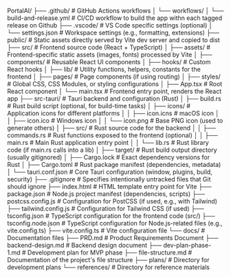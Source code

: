 PortalAI/
├── .github/                     # GitHub Actions workflows
│   └── workflows/
│       └── build-and-release.yml  # CI/CD workflow to build the app withn each tagged release on Github
├── .vscode/                     # VS Code specific settings (optional)
│   └── settings.json            # Workspace settings (e.g., formatting, extensions)
├── public/                      # Static assets directly served by Vite dev server and copied to dist
├── src/                         # Frontend source code (React + TypeScript)
│   ├── assets/                  # Frontend-specific static assets (images, fonts) processed by Vite
│   ├── components/              # Reusable React UI components
│   ├── hooks/                   # Custom React hooks
│   ├── lib/                     # Utility functions, helpers, constants for the frontend
│   ├── pages/                   # Page components (if using routing)
│   ├── styles/                  # Global CSS, CSS Modules, or styling configurations
│   ├── App.tsx                  # Root React component
│   └── main.tsx                 # Frontend entry point, renders the React app
├── src-tauri/                   # Tauri backend and configuration (Rust)
│   ├── build.rs                 # Rust build script (optional, for build-time tasks)
│   ├── icons/                   # Application icons for different platforms
│   │   ├── icon.icns            # macOS icon
│   │   ├── icon.ico             # Windows icon
│   │   └── icon.png             # Base PNG icon (used to generate others)
│   ├── src/                     # Rust source code for the backend
│   │   ├── commands.rs          # Rust functions exposed to the frontend (optional)
│   │   ├── main.rs              # Main Rust application entry point
│   │   └── lib.rs               # Rust library code (if main.rs calls into a lib)
│   ├── target/                  # Rust build output directory (usually gitignored)
│   ├── Cargo.lock               # Exact dependency versions for Rust
│   ├── Cargo.toml               # Rust package manifest (dependencies, metadata)
│   └── tauri.conf.json          # Core Tauri configuration (window, plugins, build, security)
├── .gitignore                   # Specifies intentionally untracked files that Git should ignore
├── index.html                   # HTML template entry point for Vite
├── package.json                 # Node.js project manifest (dependencies, scripts)
├── postcss.config.js            # Configuration for PostCSS (if used, e.g., with Tailwind)
├── tailwind.config.js           # Configuration for Tailwind CSS (if used)
├── tsconfig.json                # TypeScript configuration for the frontend code (src/)
├── tsconfig.node.json           # TypeScript configuration for Node.js-related files (e.g., vite.config.ts)
├── vite.config.ts               # Vite configuration file
└── docs/                         # Documentation files
    ├── PRD.md                    # Product Requirements Document
    ├── backend-design.md         # Backend design document
    ├── dev-plan-phase-1.md       # Development plan for MVP phase
    ├── file-structure.md         # Documentation of the project's file structure
    ├── plans/                    # Directory for development plans
    └── references/               # Directory for reference materials
